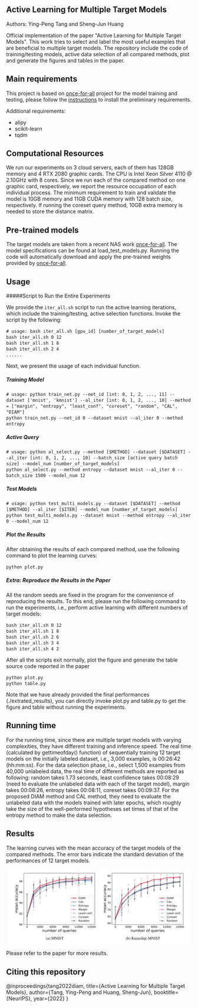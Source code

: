 ## Active Learning for Multiple Target Models

Authors: Ying-Peng Tang and Sheng-Jun Huang

Official implementation of the paper "Active Learning for Multiple Target Models". This work tries to select and label the most useful examples that are beneficial to multiple target models. The repository include the code of training/testing models, active data selection of all compared methods, plot and generate the figures and tables in the paper.

## Main requirements

This project is based on [once-for-all](https://github.com/mit-han-lab/once-for-all/) project for the model training and testing, please follow the [instructions](https://github.com/mit-han-lab/once-for-all/) to install the preliminary requirements.

Additional requirements:

- alipy
- scikit-learn
- tqdm

## Computational Resources

We run our experiments on 3 cloud servers, each of them has 128GB memory and 4 RTX 2080 graphic cards. The CPU is Intel Xeon Silver 4110 @ 2.10GHz with 8 cores. Since we run each of the compared method on one graphic card, respectively, we report the resource occupation of each individual process. The minimum requirement to train and validate the model is 10GB memory and 11GB CUDA memory with 128 batch size, respectively. If running the coreset query method, 10GB extra memory is needed to store the distance matrix. 

## Pre-trained models

The target models are taken from a recent NAS work [once-for-all](https://github.com/mit-han-lab/once-for-all/). The model specifications can be found at load_test_models.py. Running the code will automatically download and apply the pre-trained weights provided by [once-for-all](https://github.com/mit-han-lab/once-for-all/).

## Usage

#####Script to Run the Entire Experiments

We provide the `iter_all.sh`  script to run the active learning iterations, which include the training/testing, active selection functions. Invoke the script by the following:

```
# usage: bash iter_all.sh [gpu_id] [number_of_target_models]
bash iter_all.sh 0 12
bash iter_all.sh 1 8
bash iter_all.sh 2 4
......
```

Next, we present the usage of each individual function.

##### Training Model

```
# usage: python train_net.py --net_id [int: 0, 1, 2, ..., 11] --dataset ['mnist', 'kmnist'] --al_iter [int: 0, 1, 2, ..., 10] --method = ["margin", "entropy", "least_conf", "coreset", "random", "CAL", "DIAM"]
python train_net.py --net_id 0 --dataset mnist --al_iter 0 --method entropy
```

##### Active Query

```
# usage: python al_select.py --method [$METHOD] --dataset [$DATASET] --al_iter [int: 0, 1, 2, ..., 10] --batch_size [active query batch size] --model_num [number_of_target_models]
python al_select.py --method entropy --dataset mnist --al_iter 0 --batch_size 1500 --model_num 12
```

##### Test Models

```
# usage: python test_multi_models.py --dataset [$DATASET] --method [$METHOD] --al_iter [$ITER] --model_num [number_of_target_models]
python test_multi_models.py --dataset mnist --method entropy --al_iter 0 --model_num 12
```

##### Plot the Results

After obtaining the results of each compared method, use the following command to plot the learning curves:
```
python plot.py
```

##### Extra: Reproduce the Results in the Paper

All the random seeds are fixed in the program for the convenience of reproducing the results. To this end, please run the following command to run the experiments, i.e., perform active learning with different numbers of target models:
```
bash iter_all.sh 0 12
bash iter_all.sh 1 8
bash iter_all.sh 2 6
bash iter_all.sh 3 4
bash iter_all.sh 4 2
```

After all the scripts exit normally, plot the figure and generate the table source code reported in the paper
```
python plot.py
python table.py
```

Note that we have already provided the final performances (./extrated_results), you can directly invoke plot.py and table.py to get the figure and table without running the experiments.

## Running time

For the running time, since there are multiple target models with varying complexities, they have different training and inference speed. The real time (calculated by gettimeofday() function) of sequentially training 12 target models on the initially labeled dataset, i.e., 3,000 examples, is 00:26:42 (hh:mm:ss). For the data selection phase, i.e., select 1,500 examples from 40,000 unlabeled data, the real time of different methods are reported as following: random takes 1.73 seconds, least confidence takes 00:08:29 (need to evaluate the unlabeled data with each of the target model), margin takes 00:08:26, entropy takes 00:08:11, coreset takes 00:09:37. For the proposed DIAM method and CAL method, they need to evaluate the unlabeled data with the models trained with later epochs, which roughly take the size of the well-performed hypotheses set times of that of the entropy method to make the data selection.

## Results

The learning curves with the mean accuracy of the target models of the compared methods. The error bars indicate the standard deviation of the performances of 12 target models.

![mnist](assets/lc.png)

Please refer to the paper for more results.

## Citing this repository

  @inproceedings{tang2022diam,
    title={Active Learning for Multiple Target Models},
    author={Tang, Ying-Peng and Huang, Sheng-Jun},
    booktitle={NeurIPS},
    year={2022}
  }
